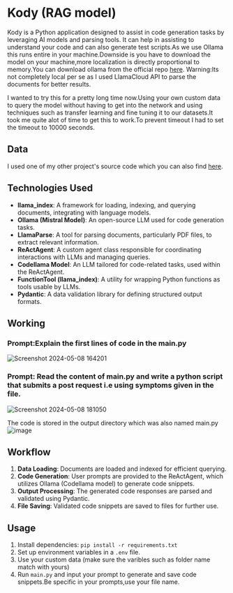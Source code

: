 # Kody (RAG model)

Kody is a Python application designed to assist in code generation tasks by leveraging AI models and parsing tools. It can help in assisting to understand your code and can also generate test scripts.As we use Ollama this runs entire in your machine.Downside is you have to download the model on your machine,more localization is directly proportional to memory.You can download ollama from the official repo [here](https://github.com/ollama/ollama).
Warning:Its not completely local per se as I used LlamaCloud API to parse the documents for better results.

I wanted to try this for a pretty long time now.Using your own custom data to query the model without having to get into the network and using techniques such as transfer learning and fine tuning it to our datasets.It took me quite alot of time to get this to work.To prevent timeout I had to set the timeout to 10000 seconds.

## Data
I used one of my other project's source code which you can also find [here](https://github.com/FawazSapa/Dr.You).


## Technologies Used

- **llama_index**: A framework for loading, indexing, and querying documents, integrating with language models.
- **Ollama (Mistral Model)**: An open-source LLM used for code generation tasks.
- **LlamaParse**: A tool for parsing documents, particularly PDF files, to extract relevant information.
- **ReActAgent**: A custom agent class responsible for coordinating interactions with LLMs and managing queries.
- **Codellama Model**: An LLM tailored for code-related tasks, used within the ReActAgent.
- **FunctionTool (llama_index)**: A utility for wrapping Python functions as tools usable by LLMs.
- **Pydantic**: A data validation library for defining structured output formats.

## Working
### Prompt:Explain the first lines of code in the main.py

![Screenshot 2024-05-08 164201](https://github.com/FawazSapa/KODY_Custom_RAG_Model/assets/114939768/727fd5ed-d761-4b8a-8d39-35f31120f441)

### Prompt: Read the content of main.py and write a python script that submits a post request i.e using symptoms given in the file.
![Screenshot 2024-05-08 181050](https://github.com/FawazSapa/KODY_Custom_RAG_Model/assets/114939768/8f983fa2-bbd4-489e-a1ec-9d0b04e6c5ad)

The code is stored in the output directory which was also named main.py
![image](https://github.com/FawazSapa/KODY_Custom_RAG_Model/assets/114939768/7772e6da-d645-4a97-8777-40fe770f8c53)





## Workflow

1. **Data Loading**: Documents are loaded and indexed for efficient querying.
2. **Code Generation**: User prompts are provided to the ReActAgent, which utilizes Ollama (Codellama model) to generate code snippets.
3. **Output Processing**: The generated code responses are parsed and validated using Pydantic.
4. **File Saving**: Validated code snippets are saved to files for further use.

## Usage

1. Install dependencies: `pip install -r requirements.txt`
2. Set up environment variables in a `.env` file.
3. Use your custom data (make sure the varibles such as folder name match with yours)
4. Run `main.py` and input your prompt to generate and save code snippets.Be specific in your prompts,use your file name.


